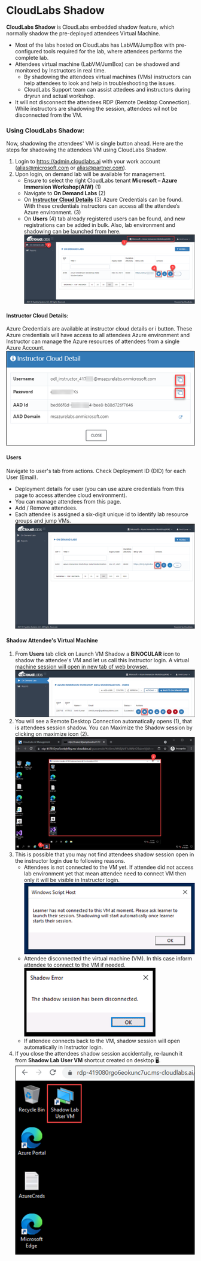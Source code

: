 # CloudLabs Shadow

**CloudLabs Shadow** is CloudLabs embedded shadow feature, which normally shadow the pre-deployed attendees Virtual Machine.
  - Most of the labs hosted on CloudLabs has LabVM/JumpBox with pre-configured tools required for the lab, where attendees performs the complete lab.
  - Attendees virtual machine (LabVM/JumBox) can be shadowed and monitored by Instructors in real time.
    * By shadowing the attendees virtual machines (VMs) instructors can help attendees to look and help in troubleshooting the issues. 
    * CloudLabs Support team can assist attedees and instructors during dryrun and actual workshop.
  - It will not disconnect the attendees RDP (Remote Desktop Connection). While instructors are shadowing the session, attendees wil not be disconnected from the VM.

### Using CloudLabs Shadow:
Now, shadowing the attendees' VM is single button ahead. Here are the steps for shadowing the attendees VM using CloudLabs Shadow.
1. Login to https://admin.cloudlabs.ai with your work account (alias@microsoft.com or alias@partner.com).
1. Upon login, on demand lab will be available for management.
   - Ensure to select the right CloudLabs tenant **Microsoft – Azure Immersion Workshop(AIW)** (1)
   - Navigate to **On Demand Labs** (2)
   - On **[Instructor Cloud Details]()** (3) Azure Credentials can be found. With these credentials instructors can access all the attendee’s Azure environment. (3)
   - On **Users** (4) tab already registered users can be found, and new registrations can be added in bulk. Also, lab environment and shadowing can be launched from here.
   ![](.././media/cs-001.png)
   
#### Instructor Cloud Details: 
Azure Credentials are available at instructor cloud details or i button. These Azure credentials will have access to all attendees Azure environment and Instructor can manage the Azure resources of attendees from a single Azure Account.
  ![](.././media/cs-002.png)
  
#### Users
Navigate to user's tab from actions. Check Deployment ID (DID) for each User (Email).
  - Deployment details for user (you can use azure credentials from this page to access attendee cloud environment).
  - You can manage attendees from this page.
  - Add / Remove attendees.
  - Each attendee is assigned a six-digit unique id to identify lab resource groups and jump VMs.
  ![](.././media/cs-003.png)

#### Shadow Attendee's Virtual Machine
1. From **Users** tab click on Launch VM Shadow a **BINOCULAR** icon to shadow the attendee's VM and let us call this Instructor login. A virtual machine session will open in new tab of web browser.
   ![](.././media/cs-004.png)
1. You will see a Remote Desktop Connection automatically opens (1), that is attendees session shadow. You can Maximize the Shadow session by clicking on maximize icon (2).
   ![](.././media/cs-005.png)
1. This is possible that you may not find attendees shadow session open in the instructor login due to following reasons.
   - Attendees is not connected to the VM yet. If attendee did not access lab environment yet that mean attendee need to connect VM then only it will be visible in Instructor login.
     ![](.././media/cs-006.png)
   - Attendee disconnected the virtual machine (VM). In this case inform attendee to connect to the VM if needed.
     ![](.././media/cs-007.png)
   - If attendee connects back to the VM, shadow session will open automatically in Instructor login.
1. If you close the attendees shadow session accidentally, re-launch it from **Shadow Lab User VM** shortcut created on desktop 🖥.
   ![](.././media/cs-008.png)
  
  

 


